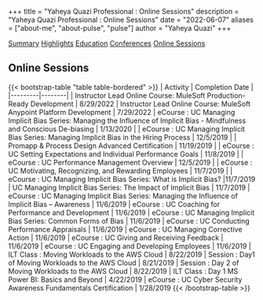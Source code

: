 +++
title = "Yaheya Quazi Professional : Online Sessions"
description = "Yaheya Quazi Professional : Online Sessions"
date = "2022-06-07"
aliases = ["about-me", "about-pulse", "pulse"]
author = "Yaheya Quazi"
+++

<a href="/yaheya/" class="btn btn-info" role="button">Summary</a> <a href="/highlights/" class="btn btn-success" role="button">Highlights</a> <a href="/education/" class="btn btn-warning" role="button">Education</a> <a href="/conferences/" class="btn btn-secondary" role="button">Conferences</a> <a href="/onlinesessions/" class="btn btn-danger.disabled" role="button">Online Sessions</a>

## Online Sessions

{{< bootstrap-table "table table-bordered" >}}
| Activity | Completion Date |
|---------|--------|
| Instructor Lead Online Course: MuleSoft Production-Ready Development | 8/29/2022
| Instructor Lead Online Course: MuleSoft Anypoint Platform Development | 7/29/2022
| eCourse : UC Managing Implicit Bias Series: Managing the Influence of Implicit Bias - Mindfulness and Conscious De-biasing     | 1/13/2020   |
| eCourse : UC Managing Implicit Bias Series: Managing Implicit Bias in the Hiring Process     | 12/5/2019   |
| Promapp & Process Design Advanced Certification | 11/19/2019  |
| eCourse : UC Setting Expectations and Individual Performance Goals | 11/8/2019  |
| eCourse : UC Performance Management Overview | 12/5/2019  |
| eCourse : UC Motivating, Recognizing, and Rewarding Employees | 11/7/2019 |
| eCourse : UC Managing Implicit Bias Series: What is Implicit Bias? |11/7/2019
| UC Managing Implicit Bias Series: The Impact of Implicit Bias | 11/7/2019
| eCourse : UC Managing Implicit Bias Series: Managing the Influence of Implicit Bias – Awareness | 11/6/2019
| eCourse : UC Coaching for Performance and Development | 11/6/2019
| eCourse : UC Managing Implicit Bias Series: Common Forms of Bias | 11/6/2019
| eCourse : UC Conducting Performance Appraisals | 11/6/2019
| eCourse : UC Managing Corrective Action | 11/6/2019
| eCourse : UC Giving and Receiving Feedback | 11/6/2019
| eCourse : UC Engaging and Developing Employees | 11/6/2019
| ILT Class : Moving Workloads to the AWS Cloud | 8/22/2019
| Session : Day1 of Moving Workloads to the AWS Cloud | 8/21/2019
| Session : Day 2 of Moving Workloads to the AWS Cloud | 8/22/2019
| ILT Class : Day 1 MS Power BI: Basics and Beyond | 4/22/2019
| eCourse : UC Cyber Security Awareness Fundamentals Certification | 1/28/2019
{{< /bootstrap-table >}}